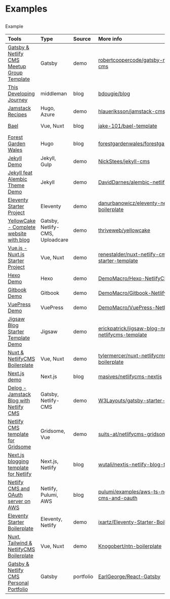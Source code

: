 # Examples

##

Example

| Tools                                                                                                                                        | Type                            | Source    | More info                                                                                                                       |                                                                                                           |
| :------------------------------------------------------------------------------------------------------------------------------------------- | :------------------------------ | :-------- | :------------------------------------------------------------------------------------------------------------------------------ | :-------------------------------------------------------------------------------------------------------- |
| [Gatsby & Netlify CMS Meetup Group Template](https://github.com/robertcoopercode/gatsby-netlify-cms)                                         | Gatsby                          | demo      | [robertcoopercode/gatsby-netlify-cms](https://github.com/robertcoopercode/gatsby-netlify-cms)                                   | [blog post](https://blog.logrocket.com/gatsby-netlify-cms-a-perfect-pairing-d50d59d16f67)                 |
| [This Developing Journey](https://briandouglas.me/)                                                                                          | middleman                       | blog      | [bdougie/blog](https://github.com/bdougie/blog)                                                                                 | [blog post](https://www.netlify.com/blog/2017/04/20/creating-a-blog-with-middleman-and-netlify-cms/)      |
| [Jamstack Recipes](https://jamstack-cms.netlify.com/)                                                                                        | Hugo, Azure                     | demo      | [hlaueriksson/jamstack-cms](https://github.com/hlaueriksson/jamstack-cms)                                                       | [blog post](http://conductofcode.io/post/managing-content-for-a-jamstack-site-with-netlify-cms/)          |
| [Bael](https://bael-theme.jake101.com/)                                                                                                      | Vue, Nuxt                       | blog      | [jake-101/bael-template](https://github.com/jake-101/bael-template)                                                             | [blog post](https://bael-theme.jake101.com/blog/2018-06-19-top-10-reasons-why)                            |
| [Forest Garden Wales](https://www.forestgarden.wales/)                                                                                       | Hugo                            | blog      | [forestgardenwales/forestgarden.wales](https://github.com/forestgardenwales/forestgarden.wales)                                 | [blog post](https://www.forestgarden.wales/blog/now-using-netlify-cms/)                                   |
| [Jekyll Demo](https://jekyll-netlifycms.netlify.com/)                                                                                        | Jekyll, Gulp                    | demo      | [NickStees/jekyll-cms](https://github.com/NickStees/jekyll-cms)                                                                 | [read me](https://github.com/NickStees/jekyll-cms)                                                        |
| [Jekyll feat Alembic Theme Demo](https://alembic-kit-demo.netlify.com/)                                                                      | Jekyll                          | demo      | [DavidDarnes/alembic-netlifycms-kit](https://github.com/daviddarnes/alembic-netlifycms-kit)                                     | [read me](https://github.com/daviddarnes/alembic-netlifycms-kit#starter-kit-for-alembic-with-netlify-cms) |
| [Eleventy Starter Project](https://eleventy-netlify-boilerplate.netlify.com/)                                                                | Eleventy                        | demo      | [danurbanowicz/eleventy-netlify-boilerplate](https://github.com/danurbanowicz/eleventy-netlify-boilerplate)                     | [read me](https://github.com/danurbanowicz/eleventy-netlify-boilerplate)                                  |
| [YellowCake - Complete website with blog](https://yellowcake.netlify.com/)                                                                   | Gatsby, Netlify-CMS, Uploadcare | demo      | [thriveweb/yellowcake](https://github.com/thriveweb/yellowcake/)                                                                | [blog post](https://thriveweb.com.au/the-lab/yellowcake-gatsby-react-js-starter-project/)                 |
| [Vue.js - Nuxt.js Starter Project](https://github.com/renestalder/nuxt-netlify-cms-starter-template)                                         | Vue, Nuxt                       | demo      | [renestalder/nuxt-netlify-cms-starter-template](https://github.com/renestalder/nuxt-netlify-cms-starter-template)               | [read me](https://github.com/renestalder/nuxt-netlify-cms-starter-template)                               |
| [Hexo Demo](https://hexocms.imst.xyz/)                                                                                                       | Hexo                            | demo      | [DemoMacro/Hexo-NetlifyCMS](https://github.com/DemoMacro/Hexo-NetlifyCMS)                                                       | [read me](https://github.com/DemoMacro/Hexo-NetlifyCMS)                                                   |
| [Gitbook Demo](https://gitbook.imst.xyz/)                                                                                                    | Gitbook                         | demo      | [DemoMacro/Gitbook-NetlifyCMS](https://github.com/DemoMacro/Gitbook-NetlifyCMS)                                                 | [read me](https://github.com/DemoMacro/Gitbook-NetlifyCMS)                                                |
| [VuePress Demo](https://vuepress.imst.xyz/)                                                                                                  | VuePress                        | demo      | [DemoMacro/VuePress-NetlifyCMS](https://github.com/DemoMacro/VuePress-NetlifyCMS)                                               | [read me](https://github.com/DemoMacro/VuePress-NetlifyCMS)                                               |
| [Jigsaw Blog Starter Template Demo](https://jigsaw-blog-netlify-netlifycms-template.netlify.com/)                                            | Jigsaw                          | demo      | [erickpatrick/jigsaw-blog-netlify-netlifycms-template](https://github.com/erickpatrick/jigsaw-blog-netlify-netlifycms-template) | [blog post](https://www.erickpatrick.net/blog/augmenting-tightenco-jigsaw-with-netlifycms/)               |
| [Nuxt & NetlifyCMS Boilerplate](https://nuxt-netlifycms-boilerplate.netlify.com/)                                                            | Vue, Nuxt                       | demo      | [tylermercer/nuxt-netlifycms-boilerplate](https://github.com/tylermercer/nuxt-netlifycms-boilerplate)                           | [read me](https://github.com/tylermercer/nuxt-netlifycms-boilerplate)                                     |
| [Next.js demo](https://netlifycms-nextjs.netlify.com/)                                                                                       | Next.js                         | blog      | [masives/netlifycms-nextjs](https://github.com/masives/netlifycms-nextjs)                                                       | [read me](https://github.com/masives/netlifycms-nextjs)                                                   |
| [Delog - Jamstack Blog with Netlify CMS](https://delog-w3layouts.netlify.com/)                                                               | Gatsby, Netlify-CMS             | demo      | [W3Layouts/gatsby-starter-delog](https://github.com/W3Layouts/gatsby-starter-delog)                                             | [blog post](https://w3layouts.com/articles/delog-gatsby-starter-netlify-cms/)                             |
| [Netlify CMS template for Gridsome](https://netlifycms-gridsome.suits.at/)                                                                   | Gridsome, Vue                   | demo      | [suits-at/netlifycms-gridsome](https://github.com/suits-at/netlifycms-gridsome)                                                 | [read me](https://github.com/suits-at/netlifycms-gridsome)                                                |
| [Next.js blogging template for Netlify](https://nextjs-netlify-blog-template.netlify.app/)                                                   | Next.js, Netlify                | blog      | [wutali/nextjs-netlify-blog-template](https://github.com/wutali/nextjs-netlify-blog-template)                                   | [read me](https://github.com/wutali/nextjs-netlify-blog-template)                                         |
| [Netlify CMS and OAuth server on AWS](https://github.com/pulumi/examples/tree/master/aws-ts-netlify-cms-and-oauth)                           | Netlify, Pulumi, AWS            | blog      | [pulumi/examples/aws-ts-netlify-cms-and-oauth](https://github.com/pulumi/examples/tree/master/aws-ts-netlify-cms-and-oauth)     | [blog post](https://www.pulumi.com/blog/deploying-the-infrastructure-of-oauth-server-for-cms-app/)        |
| [Eleventy Starter Boilerplate](https://creativedesignsguru.com/demo/Eleventy-Starter-Boilerplate/eleventy-starter-boilerplate-presentation/) | Eleventy, Netlify               | demo      | [ixartz/Eleventy-Starter-Boilerplate](https://github.com/ixartz/Eleventy-Starter-Boilerplate)                                   | [read me](https://github.com/ixartz/Eleventy-Starter-Boilerplate)                                         |
| [Nuxt, Tailwind & NetlifyCMS Boilerplate](https://ntn-boilerplate.netlify.app/)                                                              | Vue, Nuxt                       | demo      | [Knogobert/ntn-boilerplate](https://github.com/Knogobert/ntn-boilerplate)                                                       | [read me](https://github.com/Knogobert/ntn-boilerplate#readme)                                            |
| [Gatsby & Netlify CMS Personal Portfolio](https://kind-mestorf-5a2bc0.netlify.com/)                                                          | Gatsby                          | portfolio | [EarlGeorge/React-Gatsby](https://github.com/EarlGeorge/React-Gatsby)                                                           | [read me](https://github.com/EarlGeorge/React-Gatsby/blob/master/README.md)                               |
